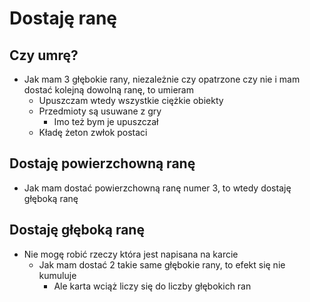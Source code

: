 # Dostaję ranę

## Czy umrę?
- Jak mam 3 głębokie rany, niezależnie czy opatrzone czy nie i mam dostać kolejną dowolną ranę, to umieram
    - Upuszczam wtedy wszystkie ciężkie obiekty
    - Przedmioty są usuwane z gry
        - Imo też bym je upuszczał  
    - Kładę żeton zwłok postaci

## Dostaję powierzchowną ranę
- Jak mam dostać powierzchowną ranę numer 3, to wtedy dostaję głęboką ranę

## Dostaję głęboką ranę
- Nie mogę robić rzeczy która jest napisana na karcie
    - Jak mam dostać 2 takie same głębokie rany, to efekt się nie kumuluje
        - Ale karta wciąż liczy się do liczby głębokich ran 